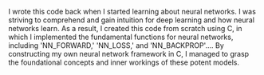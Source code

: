 I wrote this code back when I started learning about neural networks. 
I was striving to comprehend and gain intuition for deep learning 
and how neural networks learn. As a result, I created this code from 
scratch using C, in which I implemented the fundamental functions for
neural networks, including 'NN_FORWARD,' 'NN_LOSS,' and 'NN_BACKPROP'....
By constructing my own neural network framework in C, I managed 
to grasp the foundational concepts and inner workings of these potent models.
